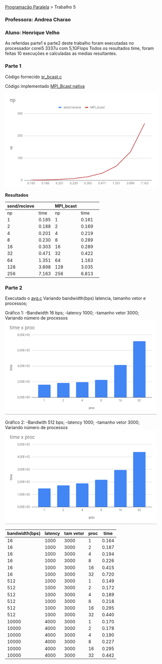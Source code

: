 [Programação Paralela](https://github.com/AndreaInfUFSM/elc139-2019a) > Trabalho 5


### Professora: Andrea Charao
### Aluno: Henrique Velho

As referidas parte1 e parte2 deste trabalho foram executadas no processador corei5 3337u com 5,1GFlops 
Todos os resultados time, foram feitas 10 execuções e calculadas as medias resultantes.

### Parte 1

 Código fornecido [sr_bcast.c](sr_bcast.c)

 Código implementado [MPI_Bcast nativa](part1.c)

 ![parte1](part1.png)

 **Resultados**

| send/recieve |          | MPI_bcast |          |   |
|--------------|----------|-------|----------|---|
| np           | time     | np    | time     |   |
| 1            | 0.185    | 1     | 0.161 |   |
| 2            | 0.188    | 2     | 0.169 |   |
| 4            | 0.201    | 4     | 0.219 |   |
| 8            | 0.230    | 8     | 0.289 |   |
| 16           | 0.303    | 16    | 0.289 |   |
| 32           | 0.471    | 32    | 0.422 |   |
| 64           | 1.351    | 64    | 1.163 |   |
| 128          | 3.898    | 128   | 3.035 |   |
| 256          | 7.163    | 256   | 6.813 |   |



### Parte 2

Executado o [avg.c](avg.c)
Variando bandwidth(bps) latencia, tamanho vetor e processos;

Gráfico 1: 
-Bandwidth 16 bps;
-latency 1000;
-tamanho vetor 3000;
Variando número de processos
<img src="./16bw.png" width="500">

Gráfico 2:
-Bandwith 512 bps;
-latency 1000;
-tamanho vetor 3000;
Variando número de processos
<img src="./512bw.png" width="500">


| bandwidth(bps) | latency       | tam vetor | proc     | time  |
|----------------|---------------|-----------|----------|-------|
| 16             | 1000          | 3000      | 1        | 0.164 |
| 16             | 1000          | 3000      | 2        | 0.187 |
| 16             | 1000          | 3000      | 4        | 0.194 |
| 16             | 1000          | 3000      | 8        | 0.226 |
| 16             | 1000          | 3000      | 16       | 0.415 |
| 16             | 1000          | 3000      | 32       | 0.720 |
| 512            | 1000          | 3000      | 1        | 0.149 |
| 512            | 1000          | 3000      | 2        | 0.172 |
| 512            | 1000          | 3000      | 4        | 0.189 |
| 512            | 1000          | 3000      | 8        | 0.218 |
| 512            | 1000          | 3000      | 16       | 0.295 |
| 512            | 1000          | 3000      | 32       | 0.440 |
| 10000          | 4000          | 3000      | 1        | 0.170 |
| 10000          | 4000          | 3000      | 2        | 0.178 |
| 10000          | 4000          | 3000      | 4        | 0.190 |
| 10000          | 4000          | 3000      | 8        | 0.227 |
| 10000          | 4000          | 3000      | 16       | 0.295 |
| 10000          | 4000          | 3000      | 32       | 0.442 |


